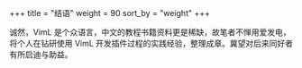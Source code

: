 +++
title = "结语"
weight = 90
sort_by = "weight"
+++
<!-- # 结语 -->
诚然，VimL 是个众语言，中文的教程书籍资料更是稀缺，故笔者不惮用爱发电，
将个人在钻研使用 VimL 开发插件过程的实践经验，整理成章。冀望对后来同好者
有所启迪与助益。

